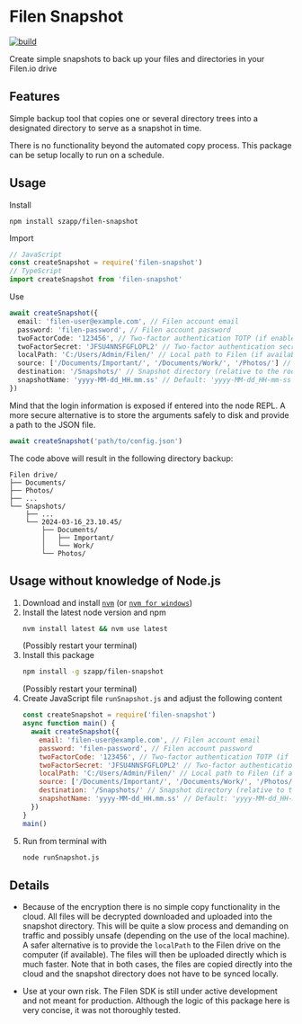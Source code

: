 # Filen Snapshot

[![build](https://github.com/szapp/filen-snapshot/actions/workflows/build.yml/badge.svg)](https://github.com/szapp/filen-snapshot/actions/workflows/build.yml)

Create simple snapshots to back up your files and directories in your Filen.io drive

## Features

Simple backup tool that copies one or several directory trees into a designated directory to serve as a snapshot in time.

There is no functionality beyond the automated copy process.
This package can be setup locally to run on a schedule.

## Usage

Install

```
npm install szapp/filen-snapshot
```

Import

```typescript
// JavaScript
const createSnapshot = require('filen-snapshot')
// TypeScript
import createSnapshot from 'filen-snapshot'
```

Use

```typescript
await createSnapshot({
  email: 'filen-user@example.com', // Filen account email
  password: 'filen-password', // Filen account password
  twoFactorCode: '123456', // Two-factor authentication TOTP (if enabled and twoFactorSecret is not specified)
  twoFactorSecret: 'JFSU4NNSFGFLOPL2' // Two-factor authentication secret (if enabled and twoFactorCode is not specified)
  localPath: 'C:/Users/Admin/Filen/' // Local path to Filen (if available, allows faster backups by uploading local files instead of downloading and uploading cloud files)
  source: ['/Documents/Important/', '/Documents/Work/', '/Photos/'] // Source directories (one or several paths relative to the root directory of the Filen drive)
  destination: '/Snapshots/' // Snapshot directory (relative to the root directory of the Filen drive, in which the snapshot will be created)
  snapshotName: 'yyyy-MM-dd_HH.mm.ss' // Default: 'yyyy-MM-dd_HH-mm-ss' (name of the snapshot directory, formatted with Luxon.DateTime.toFormat)
})
```

Mind that the login information is exposed if entered into the node REPL.
A more secure alternative is to store the arguments safely to disk and provide a path to the JSON file.

```typescript
await createSnapshot('path/to/config.json')
```

The code above will result in the following directory backup:

```
Filen drive/
├── Documents/
├── Photos/
├── ...
└── Snapshots/
    ├── ...
    └── 2024-03-16_23.10.45/
        ├── Documents/
        │   ├── Important/
        │   └── Work/
        └── Photos/
```

## Usage without knowledge of Node.js

1. Download and install [`nvm`](https://github.com/nvm-sh/nvm) (or [`nvm for windows`](https://github.com/coreybutler/nvm-windows))
2. Install the latest node version and npm
   ```bash
   nvm install latest && nvm use latest
   ```
   (Possibly restart your terminal)
3. Install this package
   ```bash
   npm install -g szapp/filen-snapshot
   ```
   (Possibly restart your terminal)
4. Create JavaScript file `runSnapshot.js` and adjust the following content
   ```javascript
   const createSnapshot = require('filen-snapshot')
   async function main() {
     await createSnapshot({
       email: 'filen-user@example.com', // Filen account email
       password: 'filen-password', // Filen account password
       twoFactorCode: '123456', // Two-factor authentication TOTP (if enabled and twoFactorSecret is not specified)
       twoFactorSecret: 'JFSU4NNSFGFLOPL2' // Two-factor authentication secret (if enabled and twoFactorCode is not specified)
       localPath: 'C:/Users/Admin/Filen/' // Local path to Filen (if available, allows faster backups by uploading local files instead of downloading and uploading cloud files)
       source: ['/Documents/Important/', '/Documents/Work/', '/Photos/'] // Source directories (one or several paths relative to the root directory of the Filen drive)
       destination: '/Snapshots/' // Snapshot directory (relative to the root directory of the Filen drive, in which the snapshot will be created)
       snapshotName: 'yyyy-MM-dd_HH.mm.ss' // Default: 'yyyy-MM-dd_HH-mm-ss' (name of the snapshot directory, formatted with Luxon.DateTime.toFormat)
     })
   }
   main()
   ```
5. Run from terminal with
   ```bash
   node runSnapshot.js
   ```

## Details

- Because of the encryption there is no simple copy functionality in the cloud.
  All files will be decrypted downloaded and uploaded into the snapshot directory.
  This will be quite a slow process and demanding on traffic and possibly unsafe (depending on the use of the local machine).
  A safer alternative is to provide the `localPath` to the Filen drive on the computer (if available).
  The files will then be uploaded directly which is much faster.
  Note that in both cases, the files are copied directly into the cloud and the snapshot directory does not have to be synced locally.

- Use at your own risk.
  The Filen SDK is still under active development and not meant for production.
  Although the logic of this package here is very concise, it was not thoroughly tested.

